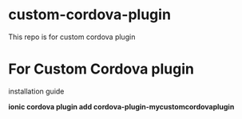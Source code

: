 # custom-cordova-plugin
This repo is for custom cordova plugin 
<h1>For Custom Cordova plugin</h1>
installation guide

<b>ionic cordova plugin add cordova-plugin-mycustomcordovaplugin</b>
